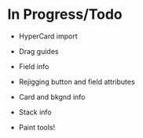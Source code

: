 In Progress/Todo
================

* HyperCard import
* Drag guides
* Field info
* Rejigging button and field attributes
* Card and bkgnd info
* Stack info

* Paint tools!